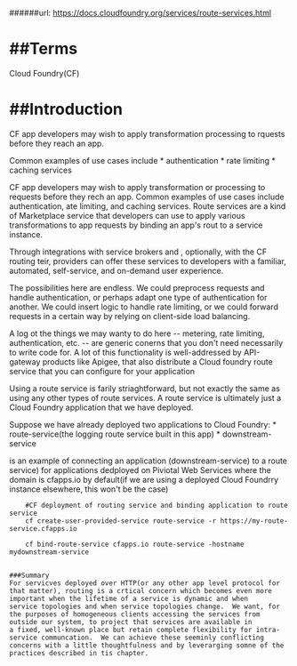 ######url: https://docs.cloudfoundry.org/services/route-services.html

##Terms
==================================================
Cloud Foundry(CF)

##Introduction
==================================================
CF app developers may wish to apply transformation processing
to rquests before they reach an app.

Common examples of use cases include
        *   authentication
        *   rate limiting
        *   caching services

CF app developers may wish to apply transformation or processing
to requests before they rech an app.  Common examples of use
cases include authentication, ate limiting, and caching services.  Route services are a kind of Marketplace service that developers can use to apply various transformations to app requests by binding an app's rout to a service instance.

Through integrations with service brokers and , optionally, with the
CF routing teir, providers can offer these services  to developers with a familiar, automated, self-service, and on-demand user experience.



The possibilities here are endless.  We could preprocess
requests and handle authentication, or perhaps adapt one type
of authentication for another.  We could insert logic to handle rate limiting, or we could forward requests in a certain way by relying on client-side load balancing.


A log ot the things we may wanty to do here -- metering, rate limiting,
authentication, etc. -- are generic conerns that you don't need necessarily to write code for.  A lot of this functionality is well-addressed by API-gateway products like Apigee, that also distribute a Cloud foundry route service that you can configure for 
your application

Using a route service is farily striaghtforward, but not exactly the same as using any other types of route services.  A route service is ultimately just a Cloud Foundry application that we have deployed.

Suppose we have already deployed two applications to Cloud Foundry:
    *   route-service(the logging route service built in this app)
    *   downstream-service

is an example of connecting an application (downstream-service) to a route service) for applications dedployed on Piviotal Web Services where
the domain is cfapps.io by default(if we are using a deployed Cloud Foundrry instance elsewhere, this won't be the case)

        #CF deployment of routing service and binding application to route service
        cf create-user-provided-service route-service -r https://my-route-service.cfapps.io

        cf bind-route-service cfapps.io route-service -hostname mydownstream-service


    ###Summary
    For servicves deployed over HTTP(or any other app level protocol for that matter), routing is a crtical concern which becomes even more important when the lifetime of a service is dynamic and when
    service topologies and when service topologies change.  We want, for the purposes of homogeneous clients accessing the services from outside our system, to project that services are available in 
    a fixed, well-known place but retain complete flexibility for intra-service communcation.  We can achieve these seeminly conflicting concerns with a little thoughtfulness and by leverarging somne of the practices described in tis chapter.
